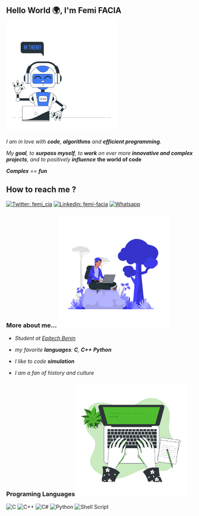 <!--<h2> Hello World 🌍, I'm Femi FACIA <img style = "position:absolute; left:500px; top:0px;" src="./img/hello_robot.gif" width="80"> </h2>
<h2> Hello World 🌍, I'm Femi FACIA <img style = "position:absolute; left:500px; top:0px;" src="./img/output-onlinegiftools%20(2).gif" width="150"> </h2>
-->

## Hello World 🌍, I'm Femi FACIA <img src="./img/output-onlinegiftools%20(2).gif" width="300">


*I am in love with **code**, **algorithms** and **efficient programming**.*

*My **goal**, to **surpass myself**, to **work** on ever more **innovative and complex projects**, and to positively **influence***
**the world of code**

***Complex** == **fun***

## How to reach me ?

[![Twitter: femi_cia](https://img.shields.io/twitter/follow/femi_cia?style=social)](https://twitter.com/femi_cia)
[![Linkedin: femi-facia](https://img.shields.io/badge/-Femi%20Facia-blue?style=flat-square&logo=Linkedin&logoColor=whitelink=https://www.linkedin.com/in/femi-facia/)](https://www.linkedin.com/in/femi-facia)
[![Whatsapp](https://img.shields.io/badge/WHATSAPP-25D366)](https://wa.me/+22994600505)

### More about me... <img src="./img/work.gif" width="300">
<!--
<img src="./img/meditation2.gif" width="150">
-->
- *Student at [Epitech Benin](https://www.epitech.eu/fr/)*

- *my favorite **languages**: **C**, **C++** **Python***

- *I like to code **simulation***

- *I am a fan of history and culture*

### Programing Languages<img src="./img/output-onlinegiftools%20(3).gif" width="300">
![C](https://img.shields.io/badge/C-00599C?style=flat-square&logo=c&logoColor=white)
![C++](https://img.shields.io/badge/C++-00599C?style=flat-square&logo=c%2B%2B&logoColor=white)
![C#](https://img.shields.io/badge/C%23-239120?style=flat-square&logo=c-sharp&logoColor=white)
![Python](https://img.shields.io/badge/Python-black?style=flat-square&logo=Python)
![Shell Script](https://img.shields.io/badge/Shell_Script-121011?style=flat-square&logo=gnu-bash&logoColor=white)
<!--

**femifacia/femifacia** is a ✨ _special_ ✨ repository because its `README.md` (this file) appears on your GitHub profile.

Here are some ideas to get you started:

- 🔭 I’m currently working on ...
- 🌱 I’m currently learning ...
- 👯 I’m looking to collaborate on ...
- 🤔 I’m looking for help with ...
- 💬 Ask me about ...
- 📫 How to reach me: ...
- 😄 Pronouns: ...
- ⚡ Fun fact: ...
-->
